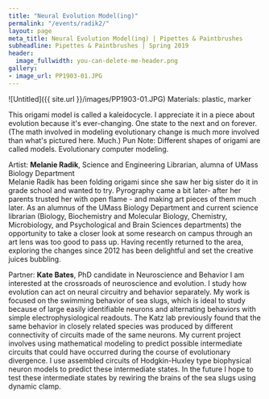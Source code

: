```yaml
---
title: "Neural Evolution Model(ing)"
permalink: "/events/radik2/"
layout: page
meta_title: Neural Evolution Model(ing) | Pipettes & Paintbrushes
subheadline: Pipettes & Paintbrushes | Spring 2019
header:
  image_fullwidth: you-can-delete-me-header.png
gallery:
- image_url: PP1903-01.JPG
---
```

![Untitled]({{ site.url }}/images/PP1903-01.JPG)
Materials: plastic, marker

This origami model is called a kaleidocycle. I appreciate it in a piece about evolution because it's ever-changing. One state to the next and on forever. (The math involved in modeling evolutionary change is much more involved than what's pictured here. Much.) Pun Note: Different shapes of origami are called models. Evolutionary computer modeling.

Artist: **Melanie Radik**, Science and Engineering Librarian, alumna of UMass Biology Department<br>
Melanie Radik has been folding origami since she saw her big sister do it in grade school and wanted to try. Pyrography came a bit later- after her parents trusted her with open flame - and making art pieces of them much later. As an alumnus of the UMass Biology Department and current science librarian (Biology, Biochemistry and Molecular Biology, Chemistry, Microbiology, and Psychological and Brain Sciences departments) the opportunity to take a closer look at some research on campus through an art lens was too good to pass up. Having recently returned to the area, exploring the changes since 2012 has been delightful and set the creative juices bubbling.

Partner: **Kate Bates**, PhD candidate in Neuroscience and Behavior
I am interested at the crossroads of neuroscience and evolution. I study how evolution can act on neural circuitry and behavior separately. My work is focused on the swimming behavior of sea slugs, which is ideal to study because of large easily identifiable neurons and alternating behaviors with simple electrophysiological readouts. The Katz lab previously found that the same behavior in closely related species was produced by different connectivity of circuits made of the same neurons. My current project involves using mathematical modeling to predict possible intermediate circuits that could have occurred during the course of evolutionary divergence. I use assembled circuits of Hodgkin-Huxley type biophysical neuron models to predict these intermediate states. In the future I hope to test these intermediate states by rewiring the brains of the sea slugs using dynamic clamp.

